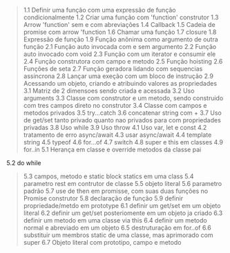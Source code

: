 > 1.1 Definir uma função com uma expressão de função condicionalmente
> 1.2 Criar uma função com 'function' construtor
1.3 Arrow 'function' sem e com abreviações
1.4 Callback
1.5 Cadeia de promise com arrow 'function
1.6 Chamar uma função
1.7 closure
1.8 Expressão de função
1.9 Função anônima como argumento de outra função
2.1 Função auto invocada com e sem argumento
2.2 Função auto invocado com void
> 2.3 Função com um iterator e consumir ele
2.4 Função construtora com campo e metodo
2.5 Função hoisting
2.6 Funções de seta
2.7 Função geradora lidando com sequencias assincrona
2.8 Lançar uma exeção com um bloco de instrução
2.9 Acessando um objeto, criando e atribuindo valores as propriedades
3.1 Matriz de 2 dimensoes sendo criada e acessada
3.2 Uso arguments
> 3.3 Classe com construtor e um metodo, sendo construido com tres campos direto no construtor
3.4 Classe com campos e metodos privados
3.5 try...catch
3.6 concatenar string com +
3.7 Uso de get/set tanto privado quanto nao privados para com propriedades privadas
3.8 Uso while
3.9 Uso throw
4.1 Uso var, let e const
4.2 tratamento de erro async/await
4.3 usar async/await
4.4 template string
4.5 typeof
4.6 for...of
4.7 switch
4.8 super e this em classes
4.9 for..in
> 5.1 Herança em classe e override metodos da classe pai

5.2 do while
> 5.3 campos, metodo e static block statics em uma class
5.4 parametro rest em contrutor de classe
5.5 objeto literal
5.6 parametro padrão
> 5.7 use de then em promisse, com suas duas funções no Promise construtor
5.8 declaração de função
5.9 definir propriedade/metdo em prototype
> 6.1 definir um get/set em um objeto literal
6.2 definir um get/set posteriomente em um objeto ja criado
6.3 definir um metodo em uma classe via this
> 6.4 definir um metodo normal e abreviado em um objeto
> 6.5 destruturação em for..of
> 6.6 substituir um membros static de uma classe, mas aprimorado com super
6.7 Objeto literal com prototipo, campo e metodo